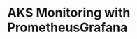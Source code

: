 # AKS Monitoring with PrometheusGrafana                                                                                                                                                                                                                                                                                                                                                                                                               
